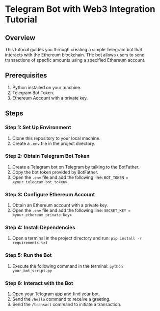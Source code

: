 # Telegram Bot with Web3 Integration Tutorial

## Overview
This tutorial guides you through creating a simple Telegram bot that interacts with the Ethereum blockchain. The bot allows users to send transactions of specfic amounts using a specified Ethereum account.

## Prerequisites
1. Python installed on your machine.
2. Telegram Bot Token.
3. Ethereum Account with a private key.

## Steps

### Step 1: Set Up Environment
1. Clone this repository to your local machine.
2. Create a `.env` file in the project directory.

### Step 2: Obtain Telegram Bot Token
1. Create a Telegram bot on Telegram by talking to the BotFather.
2. Copy the bot token provided by BotFather.
3. Open the `.env` file and add the following line:
`BOT_TOKEN = <your_telegram_bot_token>`

### Step 3: Configure Ethereum Account
1. Obtain an Ethereum account with a private key.
2. Open the `.env` file and add the following line:
`SECRET_KEY = <your_ethereum_private_key>`

### Step 4: Install Dependencies
1. Open a terminal in the project directory and run: `pip install -r requirements.txt`

### Step 5: Run the Bot
1. Execute the following command in the terminal: `python your_bot_script.py`

### Step 6: Interact with the Bot
1. Open your Telegram app and find your bot.
2. Send the `/hello` command to receive a greeting.
3. Send the `/transact` command to initiate a transaction.